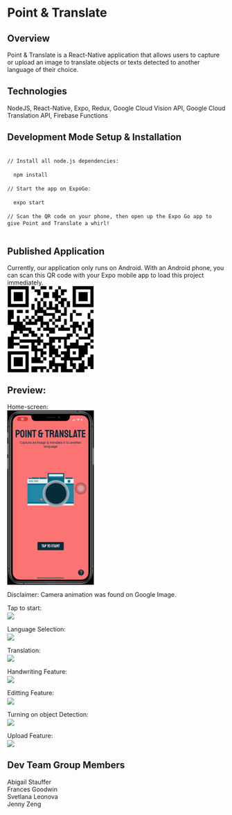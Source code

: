 # Point & Translate

## Overview

Point & Translate is a React-Native application that allows users to capture or upload an image to translate objects or texts detected to another language of their choice.


## Technologies
NodeJS, React-Native, Expo, Redux, Google Cloud Vision API, Google Cloud Translation API, Firebase Functions


## Development Mode Setup & Installation
```

// Install all node.js dependencies:

  npm install

// Start the app on ExpoGo:

  expo start

// Scan the QR code on your phone, then open up the Expo Go app to give Point and Translate a whirl!


```

## Published Application
Currently, our application only runs on Android. With an Android phone, you can scan this QR code
with your Expo mobile app to load this project immediately.
<br>
<img src="/github-screenshots/QR-instructions.png" width=200 align=center>


## Preview:

Home-screen:
<br>
<img src="/github-screenshots/Homescreen.gif" width=200 align=center>

Disclaimer: Camera animation was found on Google Image.

Tap to start:
<br>
<img src="/github-screenshots/TaptoStart.gif" width=200 align=center>


Language Selection:
<br>
<img src="/github-screenshots/LanguageSelection.gif" width=200 align=center>


Translation:
<br>
<img src="/github-screenshots/Translation.gif" width=200 align=center>

Handwriting Feature:
<br>
<img src="/github-screenshots/Handwriting.gif" width=200 align=center>

Editting Feature:
<br>
<img src="/github-screenshots/Editting.gif" width=200 align=center>

Turning on object Detection:
<br>
<img src="/github-screenshots/Object.gif" width=200 align=center>

Upload Feature:
<br>
<img src="/github-screenshots/Upload.gif" width=200 align=center>



## Dev Team Group Members
Abigail Stauffer <br>
Frances Goodwin <br>
Svetlana Leonova <br>
Jenny Zeng <br>
